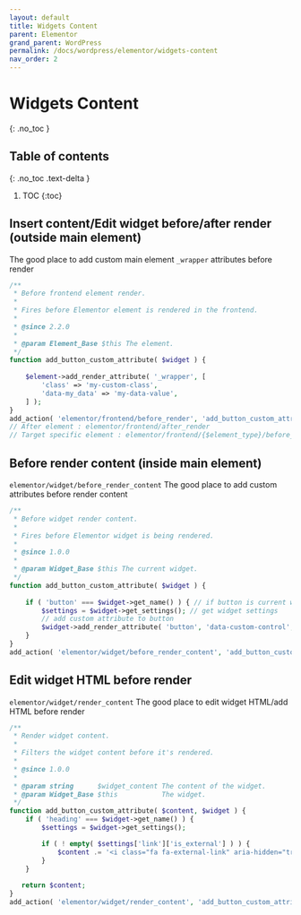 ```yaml
---
layout: default
title: Widgets Content
parent: Elementor
grand_parent: WordPress
permalink: /docs/wordpress/elementor/widgets-content
nav_order: 2
---
```


# Widgets Content
{: .no_toc }

## Table of contents
{: .no_toc .text-delta }

1. TOC
{:toc}

## Insert content/Edit widget before/after render (outside main element)
The good place to add custom main element `_wrapper` attributes before render
```php
/**
 * Before frontend element render.
 *
 * Fires before Elementor element is rendered in the frontend.
 *
 * @since 2.2.0
 *
 * @param Element_Base $this The element.
 */
function add_button_custom_attribute( $widget ) {
	
	$element->add_render_attribute( '_wrapper', [
		'class' => 'my-custom-class',
		'data-my_data' => 'my-data-value',
	] );
}
add_action( 'elementor/frontend/before_render', 'add_button_custom_attribute', 10, 1 );
// After element : elementor/frontend/after_render
// Target specific element : elementor/frontend/{$element_type}/before_render
```

## Before render content (inside main element)
`elementor/widget/before_render_content`
The good place to add custom attributes before render content
```php
/**
 * Before widget render content.
 *
 * Fires before Elementor widget is being rendered.
 *
 * @since 1.0.0
 *
 * @param Widget_Base $this The current widget.
 */
function add_button_custom_attribute( $widget ) {
	
	if ( 'button' === $widget->get_name() ) { // if button is current widget
		$settings = $widget->get_settings(); // get widget settings
		// add custom attribute to button
		$widget->add_render_attribute( 'button', 'data-custom-control', $settings[ 'button_custom_control' ] );
	}
}
add_action( 'elementor/widget/before_render_content', 'add_button_custom_attribute', 10, 1 );
```

## Edit widget HTML before render
`elementor/widget/render_content`
The good place to edit widget HTML/add HTML before render
```php
/**
 * Render widget content.
 *
 * Filters the widget content before it's rendered.
 *
 * @since 1.0.0
 *
 * @param string      $widget_content The content of the widget.
 * @param Widget_Base $this           The widget.
 */
function add_button_custom_attribute( $content, $widget ) {
	if ( 'heading' === $widget->get_name() ) {
		$settings = $widget->get_settings();

		if ( ! empty( $settings['link']['is_external'] ) ) {
			$content .= '<i class="fa fa-external-link" aria-hidden="true"></i>';
		}
	}
   
   return $content;
}
add_action( 'elementor/widget/render_content', 'add_button_custom_attribute', 10, 2 );
```